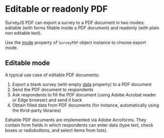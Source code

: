 # Editable or readonly PDF

SurveyJS PDF can export a survey to a PDF document in two modes: editable (with forms fillable inside a PDF document) and readonly (with plain non editable text).

Use the [mode](https://surveyjs.io/Documentation/Library?id=surveymodel#mode) property of `SurveyPDF` object instance to choose export mode.

## Editable mode

A typical use case of editable PDF documents:

1. Export a blank survey (with empty [data](https://surveyjs.io/Documentation/Library?id=surveymodel#data) property) to a PDF document
2. Send the PDF document to respondents
3. Ask respondents to fill the PDF document (using Adobe Acrobat reader or Edge browser) and send it back
4. Obtain filled data from PDF documents (for instance, automatically using the thrid-party libraries)

Editable PDF documents are implemented via Adobe Acroforms. They contain form fields in which respondents can enter data (type text, check boxes or radiobuttons, and select items from lists).